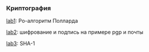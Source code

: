 ### Криптография ###

[lab1](lab1): Ро-алгоритм Полларда

[lab2](lab2): шифрование и подпись на примере pgp и почты

[lab3](lab3): SHA-1
